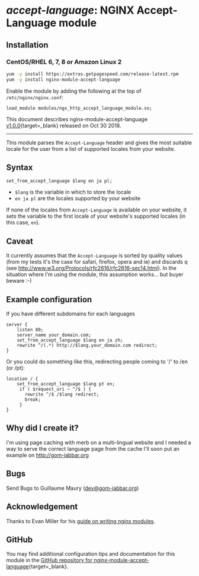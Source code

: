 # _accept-language_: NGINX Accept-Language module


## Installation

### CentOS/RHEL 6, 7, 8 or Amazon Linux 2

```bash
yum -y install https://extras.getpagespeed.com/release-latest.rpm
yum -y install nginx-module-accept-language
```

Enable the module by adding the following at the top of `/etc/nginx/nginx.conf`:

```nginx
load_module modules/ngx_http_accept_language_module.so;
```


This document describes nginx-module-accept-language [v1.0.0](https://github.com/dvershinin/nginx_accept_language_module/releases/tag/1.0.0){target=_blank} 
released on Oct 30 2018.
    
<hr />

This module parses the `Accept-Language` header and gives the most suitable locale for the user from a list of supported locales from your website.

## Syntax

    set_from_accept_language $lang en ja pl;
    
* `$lang` is the variable in which to store the locale
* `en ja pl` are the locales supported by your website
  
If none of the locales from `Accept-Language` is available on your website, it sets the variable to the first locale of your website's supported locales (in this case, `en`).
  
## Caveat

It currently assumes that the `Accept-Language` is sorted by quality values (from my tests it's the case for safari, firefox, opera and ie) and discards q (see http://www.w3.org/Protocols/rfc2616/rfc2616-sec14.html). 
In the situation where I'm using the module, this assumption works... but buyer beware :-)

## Example configuration

If you have different subdomains for each languages

```nginx
server {
    listen 80;
    server_name your_domain.com;
    set_from_accept_language $lang en ja zh;
    rewrite ^/(.*) http://$lang.your_domain.com redirect;
}
```


Or you could do something like this, redirecting people coming to '/' to /en (or /pt):

```nginx
location / {
    set_from_accept_language $lang pt en;
     if ( $request_uri ~ ^/$ ) {
       rewrite ^/$ /$lang redirect;
       break;
     }
}
```


## Why did I create it? 

I'm using page caching with merb on a multi-lingual website and I needed a way to serve the correct language page from the cache
I'll soon put an example on http://gom-jabbar.org

## Bugs

Send Bugs to Guillaume Maury (dev@gom-jabbar.org)

## Acknowledgement

Thanks to Evan Miller for his [guide on writing nginx modules](http://emiller.info/nginx-modules-guide.html).

## GitHub

You may find additional configuration tips and documentation for this module in the [GitHub repository for 
nginx-module-accept-language](https://github.com/dvershinin/nginx_accept_language_module){target=_blank}.